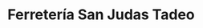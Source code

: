 ---
title: "Ferretería San Judas Tadeo"
url: /ciudad-guayana-puerto-ordaz/ferreteria-san-judas-tadeo/
shop: hardware
---